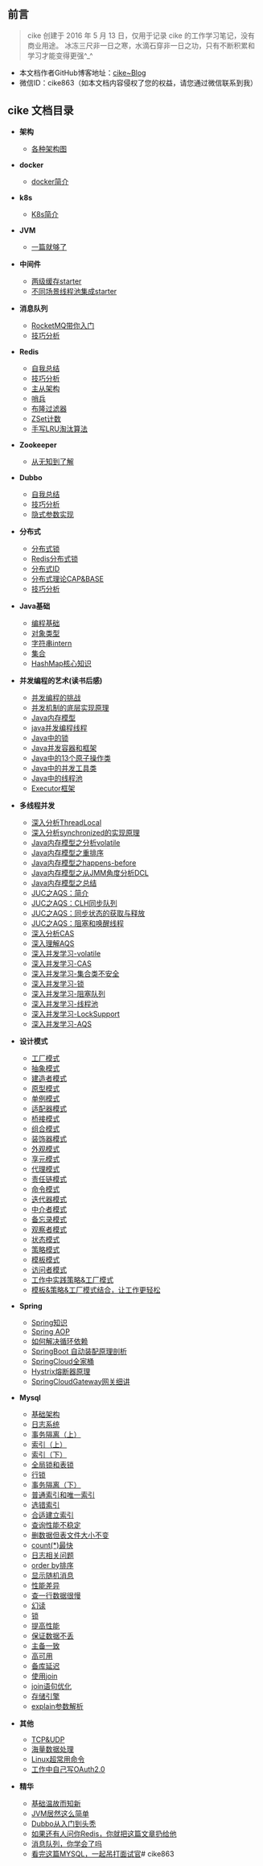 ## 前言

> cike 创建于 2016 年 5 月 13 日，仅用于记录 cike 的工作学习笔记，没有商业用途。
> 冰冻三尺非一日之寒，水滴石穿非一日之功，只有不断积累和学习才能变得更强^_^

- 本文档作者GitHub博客地址：[cike~Blog](https://github.com/cike863)
- 微信ID：cike863（如本文档内容侵权了您的权益，请您通过微信联系到我）

## cike 文档目录
- **架构**

    - [各种架构图](/docs/architecture/architecture-diagram.md)
    
- **docker**

    - [docker简介](/docs/docker/docker.md)
    
- **k8s**

    - [K8s简介](/docs/k8s/kubernetes.md)

- **JVM**
  
    - [一篇就够了](/docs/jvm/2020-01-16-JVM.md)

- **中间件**
  
    - [两级缓存starter](/docs/middleware/2020-11-11-两级缓存.md)
    - [不同场景线程池集成starter](/docs/middleware/2022-06-15-threadPool.md)   

- **消息队列**
    - [RocketMQ带你入门](/docs/mq/2020-05-18-RocketMQ.md)
    - [技巧分析](/docs/mq/2020-07-18-小李飞刀-消息队列.md)

- **Redis**
  
    - [自我总结](/docs/redis/2020-04-12-葵花宝典-Redis总结.md)
    - [技巧分析](/docs/redis/2020-07-19-小李飞刀-Redis.md)
    - [主从架构](/docs/redis/2020-07-20-Redis-主从架构.md)
    - [哨兵](/docs/redis/2020-07-21-Redis-哨兵.md)
    - [布隆过滤器](/docs/redis/2020-07-22-布隆过滤器.md)
    - [ZSet计数](/docs/redis/2020-08-13-Redis计数.md)
    - [手写LRU淘汰算法](/docs/redis/2021-5-13-手写LRU.md)
    
- **Zookeeper**
  
    - [从无知到了解](/docs/zk/2020-09-30-Zookeeper.md)
    
- **Dubbo**
    - [自我总结](/docs/dubbo/2020-04-14-葵花宝典-Dubbo总结.md)
    - [技巧分析](/docs/dubbo/2020-07-23-小李飞刀-Dubbo.md)
    - [隐式参数实现](/docs/dubbo/2021-01-17-Dubbo隐式参数.md)
    

    
- **分布式**
    - [分布式锁](/docs/dcs/2020-05-16-分布式锁.md)
    - [Redis分布式锁](/docs/dcs/2021-05-12-Redis分布式锁.md)
    - [分布式ID](/docs/dcs/2021-07-11-分布式ID.md)
    - [分布式理论CAP&BASE](/docs/dcs/2021-11-15-分布式理论.md)
    - [技巧分析](/docs/dcs/2020-07-24-小李飞刀-分布式.md)
    
- **Java基础**
    - [编程基础](/docs/java/2020-01-13-JAVA基础.md)
    - [对象类型](/docs/java/2021-07-05-浅析-VO、DTO、DO、PO.md)
    - [字符串intern](/docs/java/2021-05-07-字符串intern.md)
    - [集合](/docs/java/2020-04-10-葵花宝典-JAVA集合.md)
    - [HashMap核心知识](/docs/java/2021-10-19-hashmap.md)
    
- **并发编程的艺术(读书后感)**
    - [并发编程的挑战](/docs/concurrency/2021-10-27-并发编程的挑战.md)
    - [并发机制的底层实现原理](/docs/concurrency/2021-10-28-并发机制的底层实现原理.md)
    - [Java内存模型](/docs/concurrency/2021-10-30-Java内存模型.md)
    - [java并发编程线程](/docs/concurrency/2021-11-01-java并发编程线程.md)
    - [Java中的锁](/docs/concurrency/2021-11-03-Java中的锁.md)
    - [Java并发容器和框架](/docs/concurrency/2021-11-05-Java并发容器和框架.md)
    - [Java中的13个原子操作类](/docs/concurrency/2021-11-07-Java中的13个原子操作类.md)
    - [Java中的并发工具类](/docs/concurrency/2021-11-09-Java中的并发工具类.md)
    - [Java中的线程池](/docs/concurrency/2021-11-11-Java中的线程池.md)
    - [Executor框架](/docs/concurrency/2021-11-13-Executor框架.md)
    
- **多线程并发**
    - [深入分析ThreadLocal](/docs/thread/2020-02-13-并发ThreadLocal.md)
    - [深入分析synchronized的实现原理](/docs/thread/2020-02-14-并发synchronized.md)
    - [Java内存模型之分析volatile](/docs/thread/2020-02-15-并发volatile.md)
    - [Java内存模型之重排序](/docs/thread/2020-02-16-并发重排序.md)
    - [Java内存模型之happens-before](/docs/thread/2020-02-17-并发happens-before.md)
    - [Java内存模型之从JMM角度分析DCL](/docs/thread/2020-02-18-并发DCL.md)
    - [Java内存模型之总结](/docs/thread/2020-02-19-并发内存模型总结.md)
    - [JUC之AQS：简介](/docs/thread/2020-03-13-并发AQS.md)
    - [JUC之AQS：CLH同步队列](/docs/thread/2020-03-14-并发AQS-CLH.md)
    - [JUC之AQS：同步状态的获取与释放](/docs/thread/2020-03-15-并发-AQS-同步状态的获取与释放.md)
    - [JUC之AQS：阻塞和唤醒线程](/docs/thread/2020-03-16-并发-AQS-阻塞和唤醒线程.md)
    - [深入分析CAS](/docs/thread/2020-03-17-并发-CAS.md)
    - [深入理解AQS](/docs/thread/2020-03-18-并发-AQS-深入理解.md)
    - [深入并发学习-volatile](/docs/thread/2021-05-01-并发-volatile.md)
    - [深入并发学习-CAS](/docs/thread/2021-05-02-并发-CAS.md)
    - [深入并发学习-集合类不安全](/docs/thread/2021-05-03-并发-集合类不安全.md)
    - [深入并发学习-锁](/docs/thread/2021-05-04-并发-锁.md)
    - [深入并发学习-阻塞队列](/docs/thread/2021-05-05-并发-阻塞队列.md)
    - [深入并发学习-线程池](/docs/thread/2021-05-06-并发-线程池.md)
    - [深入并发学习-LockSupport](/docs/thread/2021-05-08-并发-LockSupport.md)
    - [深入并发学习-AQS](/docs/thread/2021-05-09-并发-AQS.md)
    
- **设计模式**
    - [工厂模式](/docs/design/2021-04-01-design-工厂.md)
    - [抽象模式](/docs/design/2021-04-02-design-抽象.md)
    - [建造者模式](/docs/design/2021-04-03-design-建造者.md)
    - [原型模式](/docs/design/2021-04-04-design-原型.md)
    - [单例模式](/docs/design/2021-04-05-design-单例.md)
    - [适配器模式](/docs/design/2021-04-06-design-适配器.md)
    - [桥接模式](/docs/design/2021-04-07-design-桥接.md)
    - [组合模式](/docs/design/2021-04-08-design-组合.md)
    - [装饰器模式](/docs/design/2021-04-09-design-装饰器.md)
    - [外观模式](/docs/design/2021-04-10-design-外观.md)
    - [享元模式](/docs/design/2021-04-11-design-享元.md)
    - [代理模式](/docs/design/2021-04-12-design-代理.md)
    - [责任链模式](/docs/design/2021-04-13-design-责任链.md)
    - [命令模式](/docs/design/2021-04-14-design-命令.md)
    - [迭代器模式](/docs/design/2021-04-15-design-迭代器.md)
    - [中介者模式](/docs/design/2021-04-16-design-中介者.md)
    - [备忘录模式](/docs/design/2021-04-17-design-备忘录.md)
    - [观察者模式](/docs/design/2021-04-18-design-观察者.md)
    - [状态模式](/docs/design/2021-04-19-design-状态.md)
    - [策略模式](/docs/design/2021-04-20-design-策略.md)
    - [模板模式](/docs/design/2021-04-21-design-模板.md)
    - [访问者模式](/docs/design/2021-04-22-design-访问者.md)
    - [工作中实践策略&工厂模式](/docs/design/2020-08-12-策略模式.md)
    - [模板&策略&工厂模式结合，让工作更轻松](/docs/design/2022-10-19-模板模式.md)
    
- **Spring**
    - [Spring知识](/docs/spring/2020-05-14-Spring.md)
    - [Spring AOP](/docs/spring/2021-05-10-Spring-AOP.md)
    - [如何解决循环依赖](/docs/spring/2021-05-11-Spring-循环依赖.md)
    - [SpringBoot 自动装配原理剖析](/docs/spring/2021-10-15-springboot自动装配.md)
    - [SpringCloud全家桶](/docs/spring/2020-07-25-SpringCloud.md)
    - [Hystrix熔断器原理](/docs/spring/2021-01-23-Hystrix.md)
    - [SpringCloudGateway网关细讲](/docs/spring/2021-10-17-SpringCloudGateway.md)
    
- **Mysql**
    - [基础架构](/docs/mysql/2020-06-01-MySQL-01.md)
    - [日志系统](/docs/mysql/2020-06-02-MySQL-02.md)
    - [事务隔离（上）](/docs/mysql/2020-06-03-MySQL-03.md)
    - [索引（上）](/docs/mysql/2020-06-04-MySQL-04.md)
    - [索引（下）](/docs/mysql/2020-06-05-MySQL-05.md)
    - [全局锁和表锁](/docs/mysql/2020-06-06-MySQL-06.md)
    - [行锁](/docs/mysql/2020-06-07-MySQL-07.md)
    - [事务隔离（下）](/docs/mysql/2020-06-08-MySQL-08.md)
    - [普通索引和唯一索引](/docs/mysql/2021-01-01-MySQL-09.md)
    - [选错索引](/docs/mysql/2021-02-20-MySQL-10.md)
    - [合适建立索引](/docs/mysql/2021-02-21-MySQL-11.md)
    - [查询性能不稳定](/docs/mysql/2021-02-23-MySQL-12.md)
    - [删数据但表文件大小不变](/docs/mysql/2021-02-25-MySQL-13.md)
    - [count(*)最快](/docs/mysql/2021-02-27-MySQL-14.md)
    - [日志相关问题](/docs/mysql/2021-02-28-MySQL-15.md)
    - [order by排序](/docs/mysql/2021-03-01-MySQL-16.md)
    - [显示随机消息](/docs/mysql/2021-03-03-MySQL-17.md)
    - [性能差异](/docs/mysql/2021-03-05-MySQL-18.md)
    - [查一行数据很慢](/docs/mysql/2021-03-07-MySQL-19.md)
    - [幻读](/docs/mysql/2021-03-09-MySQL-20.md)
    - [锁](/docs/mysql/2021-03-11-MySQL-21.md)
    - [提高性能](/docs/mysql/2021-03-13-MySQL-22.md)
    - [保证数据不丢](/docs/mysql/2021-03-15-MySQL-23.md)
    - [主备一致](/docs/mysql/2021-03-17-MySQL-24.md)
    - [高可用](/docs/mysql/2021-03-19-MySQL-25.md)
    - [备库延迟](/docs/mysql/2021-03-21-MySQL-26.md)
    - [使用join](/docs/mysql/2021-03-23-MySQL-34.md)
    - [join语句优化](/docs/mysql/2021-03-25-MySQL-35.md)
    - [存储引擎](/docs/mysql/2021-03-27-MySQL-38.md)
    - [explain参数解析](/docs/mysql/2020-08-14-explain参数解析.md)
    
- **其他**
  
    - [TCP&UDP](/docs/other/2020-07-28-TCP-UDP.md)
    - [海量数据处理](/docs/other/2020-07-26-小李飞刀-海量数据处理.md)
    - [Linux超常用命令](/docs/other/2020-09-29-Linux超常用命令.md)
    - [工作中自己写OAuth2.0](/docs/other/2020-05-19-OAuth2-0.md)
    
- **精华**
    - [基础温故而知新](/docs/summary/2020-08-01-终极一战.md)
    - [JVM居然这么简单](/docs/summary/2021-05-20-重学JVM.md)
    - [Dubbo从入门到头秃](/docs/summary/2021-05-27-重学Dubbo.md)
    - [如果还有人问你Redis，你就把这篇文章扔给他](/docs/summary/2021-05-30-重学Redis.md)
    - [消息队列，你学会了吗](/docs/summary/2021-05-25-重学MQ.md)
    - [看完这篇MYSQL，一起吊打面试官](/docs/summary/2021-06-03-重学MySQL.md)# cike863

